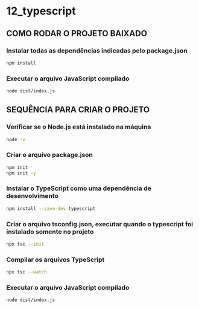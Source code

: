 # 12_typescript

## COMO RODAR O PROJETO BAIXADO

### Instalar todas as dependências indicadas pelo package.json
```bash
npm install
```

### Executar o arquivo JavaScript compilado
```bash
node dist/index.js
```

## SEQUÊNCIA PARA CRIAR O PROJETO

### Verificar se o Node.js está instalado na máquina
```bash
node -v
```

### Criar o arquivo package.json
```bash
npm init
npm init -y
```

### Instalar o TypeScript como uma dependência de desenvolvimento
```bash
npm install --save-dev typescript
```

### Criar o arquivo tsconfig.json, executar quando o typescript foi instalado somente no projeto
```bash
npx tsc --init
```
### Compilar os arquivos TypeScript
```bash
npx tsc --watch
```

### Executar o arquivo JavaScript compilado
```bash
node dist/index.js
```
